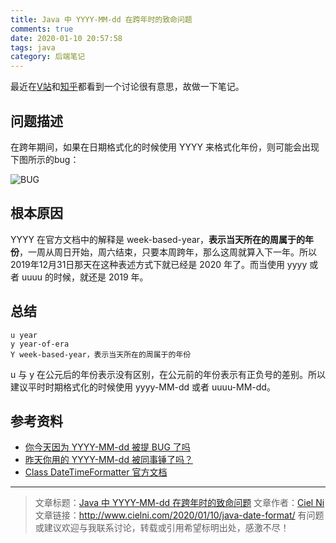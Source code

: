 ```yaml
---
title: Java 中 YYYY-MM-dd 在跨年时的致命问题
comments: true
date: 2020-01-10 20:57:58
tags: java
category: 后端笔记 
---
```


最近在[V站](https://v2ex.com/t/633650)和[知乎](https://zhuanlan.zhihu.com/p/100648038)都看到一个讨论很有意思，故做一下笔记。

## 问题描述

在跨年期间，如果在日期格式化的时候使用 YYYY 来格式化年份，则可能会出现下图所示的bug：

<!-- more --> 

![BUG](https://pic3.zhimg.com/80/v2-d503911afd31fedacd98605e624426de_hd.jpg)

## 根本原因

YYYY 在官方文档中的解释是 week-based-year，**表示当天所在的周属于的年份**，一周从周日开始，周六结束，只要本周跨年，那么这周就算入下一年。所以2019年12月31日那天在这种表述方式下就已经是 2020 年了。而当使用 yyyy 或者 uuuu 的时候，就还是 2019 年。

## 总结
```
u year
y year-of-era
Y week-based-year，表示当天所在的周属于的年份
```
u 与 y 在公元后的年份表示没有区别，在公元前的年份表示有正负号的差别。所以建议平时时期格式化的时候使用 yyyy-MM-dd 或者 uuuu-MM-dd。

## 参考资料

 - [你今天因为 YYYY-MM-dd 被提 BUG 了吗
](https://v2ex.com/t/633650)
 - [昨天你用的 YYYY-MM-dd 被同事锤了吗？](https://zhuanlan.zhihu.com/p/100648038)
 - [Class DateTimeFormatter 官方文档](https://docs.oracle.com/javase/8/docs/api/java/time/format/DateTimeFormatter.html#patterns)
-------

 > 文章标题：[Java 中 YYYY-MM-dd 在跨年时的致命问题](http://www.cielni.com/2020/01/10/java-date-format/)
> 文章作者：[Ciel Ni](http://www.cielni.com/about/)
> 文章链接：http://www.cielni.com/2020/01/10/java-date-format/
> 有问题或建议欢迎与我联系讨论，转载或引用希望标明出处，感激不尽！